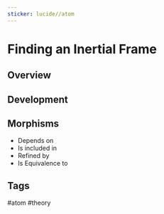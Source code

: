 ```yaml
---
sticker: lucide//atom
---
```

# Finding an Inertial Frame
## Overview

## Development

## Morphisms
- Depends on
- Is included in
- Refined by
- Is Equivalence to

## Tags
#atom #theory 